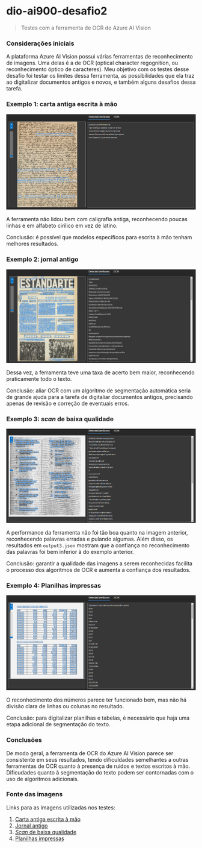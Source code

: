 # dio-ai900-desafio2
> Testes com a ferramenta de OCR  do Azure AI Vision

### Considerações iniciais
A plataforma Azure AI Vision possui várias ferramentas de reconhecimento de imagens. Uma delas é a de OCR (optical character regognition, ou reconhecimento óptico de caracteres). Meu objetivo com os testes desse desafio foi testar os limites dessa ferramenta, as possibilidades que ela traz ao digitalizar documentos antigos e novos, e também alguns desafios dessa tarefa.

### Exemplo 1: carta antiga escrita à mão

![Carta antiga escrita à mão](outputs-printed/output1.png)

A ferramenta não lidou bem com caligrafia antiga, reconhecendo poucas linhas e em alfabeto cirílico em vez de latino. 

Conclusão: é possível que modelos específicos para escrita à mão tenham melhores resultados.

### Exemplo 2: jornal antigo

![Jornal antigo](outputs-printed/output2.png)

Dessa vez, a ferramenta teve uma taxa de acerto bem maior, reconhecendo praticamente todo o texto. 

Conclusão: aliar OCR com um algoritmo de segmentação automática seria de grande ajuda para a tarefa de digitaliar documentos antigos, precisando apenas de revisão e correção de eventuais erros.

### Exemplo 3: _scan_ de baixa qualidade

![_Scan_ de baixa qualidade](outputs-printed/output3.png)

A performance da ferramenta não foi tão boa quanto na imagem anterior, reconhecendo palavras erradas e pulando algumas. Além disso, os resultados em `output3.json` mostram que a confiança no reconhecimento das palavras foi bem inferior à do exemplo anterior.

Conclusão: garantir a qualidade das imagens a serem reconhecidas facilita o processo dos algoritmos de OCR e aumenta a confiança dos resultados.

### Exemplo 4: Planilhas impressas

![Planilhas impressas](outputs-printed/output4.png)

O reconhecimento dos números parece ter funcionado bem, mas não há divisão clara de linhas ou colunas no resultado.

Conclusão: para digitalizar planilhas e tabelas, é necessário que haja uma etapa adicional de segmentação do texto.


### Conclusões
De modo geral, a ferramenta de OCR do Azure AI Vision parece ser consistente em seus resultados, tendo dificuldades semelhantes a outras ferramentas de OCR quanto à presença de ruídos e textos escritos à mão. Dificudades quanto à segmentação do texto podem ser contornadas com o uso de algoritmos adicionais. 


### Fonte das imagens
Links para as imagens utilizadas nos testes:
1. [Carta antiga escrita à mão](https://genealogizando.com.br/registros/9-dicas-para-decifrar-a-caligrafia-de-documentos-antigos/)
2. [Jornal antigo](https://pt.m.wikipedia.org/wiki/Ficheiro:Estandarte,_jornal_de_mocidade,_N.%C2%BA_1,_25_de_Mar%C3%A7o_de_1941,_capa.jpg)
3. [_Scan_ de baixa qualidade](https://graphicdesign.stackexchange.com/questions/61931/clean-up-the-background-for-scanned-document)
4. [Planilhas impressas](https://bytescout.com/blog/extracting-data-from-pdf.html)
